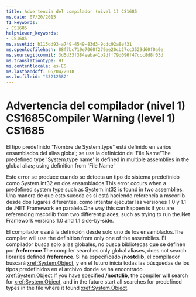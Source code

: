 ```yaml
---
title: Advertencia del compilador (nivel 1) CS1685
ms.date: 07/20/2015
f1_keywords:
- CS1685
helpviewer_keywords:
- CS1685
ms.assetid: b115dd93-a749-4549-83d3-9cdc92a8ef31
ms.openlocfilehash: 88f7bc719e7060f279ee20cb27cc3529d60f0a0e
ms.sourcegitcommit: 3d5d33f384eeba41b2dff79d096f47ccc8d8f03d
ms.translationtype: HT
ms.contentlocale: es-ES
ms.lasthandoff: 05/04/2018
ms.locfileid: "33212582"
---
```

# <a name="compiler-warning-level-1-cs1685"></a><span data-ttu-id="d25eb-102">Advertencia del compilador (nivel 1) CS1685</span><span class="sxs-lookup"><span data-stu-id="d25eb-102">Compiler Warning (level 1) CS1685</span></span>
<span data-ttu-id="d25eb-103">El tipo predefinido "Nombre de System.type" está definido en varios ensamblados del alias global; se usa la definición de 'File Name'</span><span class="sxs-lookup"><span data-stu-id="d25eb-103">The predefined type 'System.type name' is defined in multiple assemblies in the global alias; using definition from 'File Name'</span></span>  
  
 <span data-ttu-id="d25eb-104">Este error se produce cuando se detecta un tipo de sistema predefinido como System.int32 en dos ensamblados.</span><span class="sxs-lookup"><span data-stu-id="d25eb-104">This error occurs when a predefined system type such as System.int32 is found in two assemblies.</span></span> <span data-ttu-id="d25eb-105">Una manera de que esto suceda es si está haciendo referencia a mscorlib desde dos lugares diferentes, como intentar ejecutar las versiones 1.0 y 1.1 de .NET Framework en paralelo.</span><span class="sxs-lookup"><span data-stu-id="d25eb-105">One way this can happen is if you are referencing mscorlib from two different places, such as trying to run the.Net Framework versions 1.0 and 1.1 side-by-side.</span></span>  
  
 <span data-ttu-id="d25eb-106">El compilador usará la definición desde solo uno de los ensamblados.</span><span class="sxs-lookup"><span data-stu-id="d25eb-106">The compiler will use the definition from only one of the assemblies.</span></span> <span data-ttu-id="d25eb-107">El compilador busca solo alias globales, no busca bibliotecas que se definen por **/reference**.</span><span class="sxs-lookup"><span data-stu-id="d25eb-107">The compiler searches only global aliases, does not search libraries defined **/reference**.</span></span> <span data-ttu-id="d25eb-108">Si ha especificado **/nostdlib**, el compilador buscará <xref:System.Object>, y en el futuro inicia todas las búsquedas de los tipos predefinidos en el archivo donde se ha encontrado <xref:System.Object>.</span><span class="sxs-lookup"><span data-stu-id="d25eb-108">If you have specified **/nostdlib**, the compiler will search for <xref:System.Object>, and in the future start all searches for predefined types in the file where it found <xref:System.Object>.</span></span>
